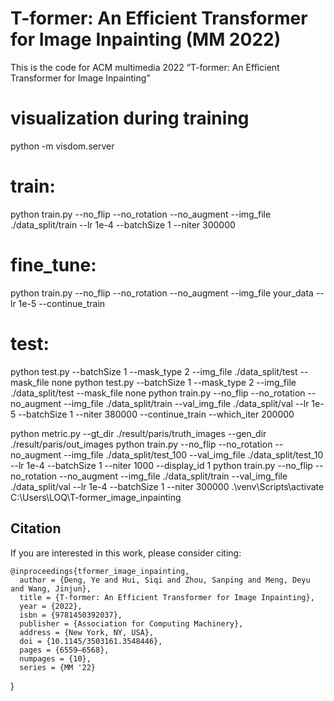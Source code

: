 # T-former: An Efficient Transformer for Image Inpainting (MM 2022)
This is the code for ACM multimedia 2022 “T-former: An Efficient Transformer for Image Inpainting”
# visualization during training
python -m visdom.server
# train:
python train.py --no_flip --no_rotation --no_augment --img_file ./data_split/train --lr 1e-4 --batchSize 1 --niter 300000 
# fine_tune:
python train.py --no_flip --no_rotation --no_augment --img_file your_data --lr 1e-5 --continue_train
# test:
python test.py --batchSize 1 --mask_type 2 --img_file ./data_split/test --mask_file none
python test.py --batchSize 1 --mask_type 2 --img_file ./data_split/test --mask_file none 
python train.py --no_flip --no_rotation --no_augment --img_file ./data_split/train --val_img_file ./data_split/val --lr 1e-5 --batchSize 1 --niter 380000 --continue_train --which_iter 200000 

python metric.py --gt_dir ./result/paris/truth_images --gen_dir ./result/paris/out_images
python train.py --no_flip --no_rotation --no_augment --img_file ./data_split/test_100 --val_img_file ./data_split/test_10 --lr 1e-4 --batchSize 1 --niter 1000 --display_id 1
python train.py --no_flip --no_rotation --no_augment --img_file ./data_split/train --val_img_file ./data_split/val --lr 1e-4 --batchSize 1 --niter 300000 
.\venv\Scripts\activate
C:\Users\LOQ\T-former_image_inpainting
## Citation
If you are interested in this work, please consider citing:

    @inproceedings{tformer_image_inpainting,
      author = {Deng, Ye and Hui, Siqi and Zhou, Sanping and Meng, Deyu and Wang, Jinjun},
      title = {T-former: An Efficient Transformer for Image Inpainting},
      year = {2022},
      isbn = {9781450392037},
      publisher = {Association for Computing Machinery},
      address = {New York, NY, USA},
      doi = {10.1145/3503161.3548446},
      pages = {6559–6568},
      numpages = {10},
      series = {MM '22}
}

